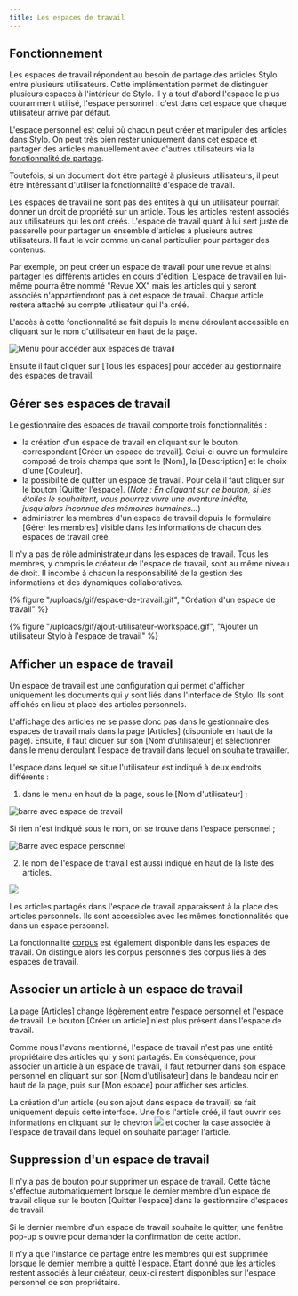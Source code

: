 ```yaml
---
title: Les espaces de travail
---
```


## Fonctionnement

Les espaces de travail répondent au besoin de partage des articles Stylo entre plusieurs utilisateurs.
Cette implémentation permet de distinguer plusieurs espaces à l'intérieur de Stylo.
Il y a tout d'abord l'espace le plus couramment utilisé, l'espace personnel : c'est dans cet espace que chaque utilisateur arrive par défaut.

L'espace personnel est celui où chacun peut créer et manipuler des articles dans Stylo.
On peut très bien rester uniquement dans cet espace et partager des articles manuellement avec d'autres utilisateurs via la [fonctionnalité de partage](/fr/mesarticles/#partager-un-article).

Toutefois, si un document doit être partagé à plusieurs utilisateurs, il peut être intéressant d'utiliser la fonctionnalité d'espace de travail.

Les espaces de travail ne sont pas des entités à qui un utilisateur pourrait donner un droit de propriété sur un article.
Tous les articles restent associés aux utilisateurs qui les ont créés.
L'espace de travail quant à lui sert juste de passerelle pour partager un ensemble d'articles à plusieurs autres utilisateurs.
Il faut le voir comme un canal particulier pour partager des contenus.

Par exemple, on peut créer un espace de travail pour une revue et ainsi partager les différents articles en cours d'édition.
L'espace de travail en lui-même pourra être nommé "Revue XX" mais les articles qui y seront associés n'appartiendront pas à cet espace de travail.
Chaque article restera attaché au compte utilisateur qui l'a créé.

L'accès à cette fonctionnalité se fait depuis le menu déroulant accessible en cliquant sur le nom d'utilisateur en haut de la page.

![Menu pour accéder aux espaces de travail](/uploads/images/menu-espace-de-travail.png)

Ensuite il faut cliquer sur \[Tous les espaces\] pour accéder au gestionnaire des espaces de travail.

## Gérer ses espaces de travail

Le gestionnaire des espaces de travail comporte trois fonctionnalités :

- la création d'un espace de travail en cliquant sur le bouton correspondant \[Créer un espace de travail\]. Celui-ci ouvre un formulaire composé de trois champs que sont le \[Nom\], la \[Description\] et le choix d'une \[Couleur\].
- la possibilité de quitter un espace de travail. Pour cela il faut cliquer sur le bouton \[Quitter l'espace\]. (_Note : En cliquant sur ce bouton, si les étoiles le souhaitent, vous pourrez vivre une aventure inédite, jusqu'alors inconnue des mémoires humaines..._)
- administrer les membres d'un espace de travail depuis le formulaire \[Gérer les membres\] visible dans les informations de chacun des espaces de travail créé.

<alert-block heading="📢 Attention">

Il n'y a pas de rôle administrateur dans les espaces de travail.
Tous les membres, y compris le créateur de l'espace de travail, sont au même niveau de droit.
Il incombe à chacun la responsabilité de la gestion des informations et des dynamiques collaboratives.

</alert-block> 

{% figure "/uploads/gif/espace-de-travail.gif", "Création d'un espace de travail" %}

{% figure "/uploads/gif/ajout-utilisateur-workspace.gif", "Ajouter un utilisateur Stylo à l'espace de travail" %}

## Afficher un espace de travail

Un espace de travail est une configuration qui permet d'afficher uniquement les documents qui y sont liés dans l'interface de Stylo.
Ils sont affichés en lieu et place des articles personnels.

L'affichage des articles ne se passe donc pas dans le gestionnaire des espaces de travail mais dans la page \[Articles\] (disponible en haut de la page). Ensuite, il faut cliquer sur son \[Nom d'utilisateur\] et sélectionner dans le menu déroulant l'espace de travail dans lequel on souhaite travailler.

L'espace dans lequel se situe l'utilisateur est indiqué à deux endroits différents :

1. dans le menu en haut de la page, sous le \[Nom d'utilisateur\] ;

![barre avec espace de travail](/uploads/images/affichage-espace-de-travail.png)

Si rien n'est indiqué sous le nom, on se trouve dans l'espace personnel ;

![Barre avec espace personnel](/uploads/images/affichage-espace-perso.png)

2. le nom de l'espace de travail est aussi indiqué en haut de la liste des articles.

![](/uploads/images/affichage-espace-de-travail-dans-gestionnaire-articles.png)

Les articles partagés dans l'espace de travail apparaissent à la place des articles personnels.
Ils sont accessibles avec les mêmes fonctionnalités que dans un espace personnel.

La fonctionnalité [corpus](/fr/corpus) est également disponible dans les espaces de travail.
On distingue alors les corpus personnels des corpus liés à des espaces de travail.

## Associer un article à un espace de travail

La page \[Articles\] change légèrement entre l'espace personnel et l'espace de travail.
Le bouton \[Créer un article\] n'est plus présent dans l'espace de travail.

Comme nous l'avons mentionné, l'espace de travail n'est pas une entité propriétaire des articles qui y sont partagés.
En conséquence, pour associer un article à un espace de travail, il faut retourner dans son espace personnel en cliquant sur son \[Nom d'utilisateur\] dans le bandeau noir en haut de la page, puis sur \[Mon espace\] pour afficher ses articles.

La création d'un article (ou son ajout dans espace de travail) se fait uniquement depuis cette interface.
Une fois l'article créé, il faut ouvrir ses informations en cliquant sur le chevron ![](/uploads/images/plus.png) et cocher la case associée à l'espace de travail dans lequel on souhaite partager l'article.

## Suppression d'un espace de travail

Il n'y a pas de bouton pour supprimer un espace de travail.
Cette tâche s'effectue automatiquement lorsque le dernier membre d'un espace de travail clique sur le bouton \[Quitter l'espace\] dans le gestionnaire d'espaces de travail.

Si le dernier membre d'un espace de travail souhaite le quitter, une fenêtre pop-up s'ouvre pour demander la confirmation de cette action.

Il n'y a que l'instance de partage entre les membres qui est supprimée lorsque le dernier membre a quitté l'espace. 
Étant donné que les articles restent associés à leur créateur, ceux-ci restent disponibles sur l'espace personnel de son propriétaire.